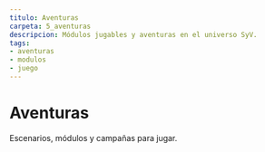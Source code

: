 ```yaml
---
titulo: Aventuras
carpeta: 5_aventuras
descripcion: Módulos jugables y aventuras en el universo SyV.
tags:
- aventuras
- modulos
- juego
---
```


# Aventuras

Escenarios, módulos y campañas para jugar. 